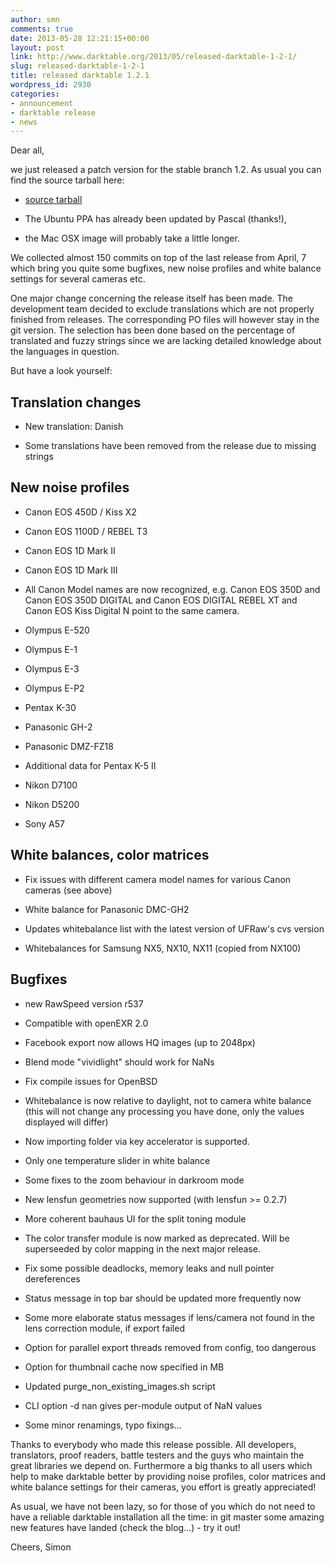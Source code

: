 ```yaml
---
author: smn
comments: true
date: 2013-05-28 12:21:15+00:00
layout: post
link: http://www.darktable.org/2013/05/released-darktable-1-2-1/
slug: released-darktable-1-2-1
title: released darktable 1.2.1
wordpress_id: 2930
categories:
- announcement
- darktable release
- news
---
```


Dear all,

we just released a patch version for the stable branch 1.2. As usual you can find the source tarball here:



	
  * [source tarball](https://sourceforge.net/projects/darktable/files/darktable/1.2/darktable-1.2.1.tar.xz/download)

	
  * The Ubuntu PPA has already been updated by Pascal (thanks!),

	
  * the Mac OSX image will probably take a little longer.



We collected almost 150 commits on top of the last release from April, 7 which bring you quite some bugfixes, new noise profiles and white balance settings for several cameras etc.

One major change concerning the release itself has been made. The development team decided to exclude translations which are not properly finished from releases. The corresponding PO files will however stay in the git version. The selection has been done based on the percentage of translated and fuzzy strings since we are lacking detailed knowledge about the languages in 
question.

But have a look yourself:



## Translation changes





	
  * New translation: Danish

	
  * Some translations have been removed from the release due to missing strings





## New noise profiles





	
  * Canon EOS 450D / Kiss X2

	
  * Canon EOS 1100D / REBEL T3

	
  * Canon EOS 1D Mark II

	
  * Canon EOS 1D Mark III

	
  * All Canon Model names are now recognized, e.g. Canon EOS 350D and Canon EOS 350D DIGITAL and Canon EOS DIGITAL REBEL XT and Canon EOS Kiss Digital N point to the same camera.

	
  * Olympus E-520

	
  * Olympus E-1

	
  * Olympus E-3

	
  * Olympus E-P2

	
  * Pentax K-30

	
  * Panasonic GH-2

	
  * Panasonic DMZ-FZ18

	
  * Additional data for Pentax K-5 II

	
  * Nikon D7100

	
  * Nikon D5200

	
  * Sony A57





## White balances, color matrices





	
  * Fix issues with different camera model names for various Canon cameras (see above)

	
  * White balance for Panasonic DMC-GH2

	
  * Updates whitebalance list with the latest version of UFRaw's cvs version

	
  * Whitebalances for Samsung NX5, NX10, NX11 (copied from NX100)





## Bugfixes





	
  * new RawSpeed version r537

	
  * Compatible with openEXR 2.0

	
  * Facebook export now allows HQ images (up to 2048px)

	
  * Blend mode "vividlight" should work for NaNs

	
  * Fix compile issues for OpenBSD

	
  * Whitebalance is now relative to daylight, not to camera white balance (this will not change any processing you have done, only the values displayed will differ)

	
  * Now importing folder via key accelerator is supported.

	
  * Only one temperature slider in white balance

	
  * Some fixes to the zoom behaviour in darkroom mode

	
  * New lensfun geometries now supported (with lensfun >= 0.2.7)

	
  * More coherent bauhaus UI for the split toning module

	
  * The color transfer module is now marked as deprecated. Will be superseeded by color mapping in the next major release.

	
  * Fix some possible deadlocks, memory leaks and null pointer dereferences

	
  * Status message in top bar should be updated more frequently now

	
  * Some more elaborate status messages if lens/camera not found in the lens correction module, if export failed

	
  * Option for parallel export threads removed from config, too dangerous

	
  * Option for thumbnail cache now specified in MB

	
  * Updated purge_non_existing_images.sh script

	
  * CLI option -d nan gives per-module output of NaN values

	
  * Some minor renamings, typo fixings...




Thanks to everybody who made this release possible. All developers, translators, proof readers, battle testers and the guys who maintain the great libraries we depend on. Furthermore a big thanks to all users which help to make darktable better by providing noise profiles, color matrices and white balance settings for their cameras, you effort is greatly appreciated!

As usual, we have not been lazy, so for those of you which do not need to have a reliable darktable installation all the time: in git master some amazing new features have landed (check the blog...) - try it out!

Cheers,
Simon

